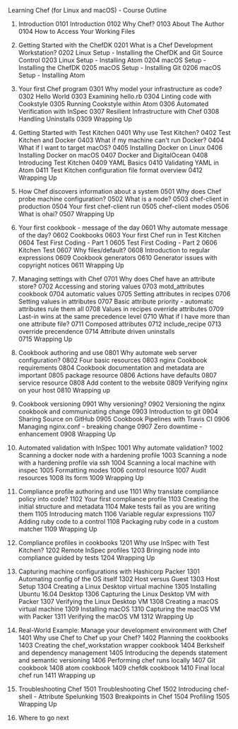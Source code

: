 Learning Chef (for Linux and macOS) - Course Outline

01. Introduction
  0101 Introduction
  0102 Why Chef?
  0103 About The Author
  0104 How to Access Your Working Files

02. Getting Started with the ChefDK
  0201 What is a Chef Development Workstation?
  0202 Linux Setup - Installing the ChefDK and Git Source Control
  0203 Linux Setup - Installing Atom
  0204 macOS Setup - Installing the ChefDK
  0205 macOS Setup - Installing Git
  0206 macOS Setup - Installing Atom

03. Your first Chef program
  0301 Why model your infrastructure as code?
  0302 Hello World
  0303 Examining hello.rb
  0304 Linting code with Cookstyle
  0305 Running Cookstyle within Atom
  0306 Automated Verification with InSpec
  0307 Resilient Infrastructure with Chef
  0308 Handling Uninstalls
  0309 Wrapping Up

04. Getting Started with Test Kitchen
  0401 Why use Test Kitchen?
  0402 Test Kitchen and Docker
  0403 What if my machine can't run Docker?
  0404 What if I want to target macOS?
  0405 Installing Docker on Linux
  0406 Installing Docker on macOS
  0407 Docker and DigitalOcean
  0408 Introducing Test Kitchen
  0409 YAML Basics
  0410 Validating YAML in Atom
  0411 Test Kitchen configuration file format overview
  0412 Wrapping Up

05. How Chef discovers information about a system
  0501 Why does Chef probe machine configuration?
  0502 What is a node?
  0503 chef-client in production
  0504 Your first chef-client run
  0505 chef-client modes
  0506 What is ohai?
  0507 Wrapping Up

06. Your first cookbook - message of the day
  0601 Why automate message of the day?
  0602 Cookbooks
  0603 Your first Chef run in Test Kitchen
  0604 Test First Coding - Part 1
  0605 Test First Coding - Part 2
  0606 Kitchen Test
  0607 Why files/default?
  0608 Introduction to regular expressions
  0609 Cookbook generators
  0610 Generator issues with copyright notices
  0611 Wrapping Up

07. Managing settings with Chef
  0701 Why does Chef have an attribute store?
  0702 Accessing and storing values
  0703 motd_attributes cookbook
  0704 automatic values
  0705 Setting attributes in recipes
  0706 Setting values in attributes
  0707 Basic attribute priority - automatic attributes rule them all
  0708 Values in recipes override attributes
  0709 Last-in wins at the same precedence level
  0710 What if I have more than one attribute file?
  0711 Composed attributes
  0712 include_recipe
  0713 override precendence
  0714 Attribute driven uninstalls  
  0715 Wrapping Up

08. Cookbook authoring and use
  0801 Why automate web server configuration?
  0802 Four basic resources
  0803 nginx Cookbook requirements
  0804 Cookbook documentation and metadata are important
  0805 package resource
  0806 Actions have defaults
  0807 service resource
  0808 Add content to the website
  0809 Verifying nginx on your host
  0810 Wrapping up

09. Cookbook versioning
  0901 Why versioning?
  0902 Versioning the nginx cookbook and communicating change
  0903 Introduction to git
  0904 Sharing Source on GitHub
  0905 Cookbook Pipelines with Travis CI
  0906 Managing nginx.conf - breaking change
  0907 Zero downtime - enhancement
  0908 Wrapping Up

10. Automated validation with InSpec
  1001 Why automate validation?
  1002 Scanning a docker node with a hardening profile
  1003 Scanning a node with a hardening profile via ssh
  1004 Scanning a local machine with inspec
  1005 Formatting modes
  1006 control resource
  1007 Audit resources
  1008 Its form
  1009 Wrapping Up

11. Compliance profile authoring and use
  1101 Why translate compliance policy into code?
  1102 Your first compliance profile
  1103 Creating the initial structure and metadata
  1104 Make tests fail as you are writing them
  1105 Introducing match
  1106 Variable regular expressions
  1107 Adding ruby code to a control
  1108 Packaging ruby code in a custom matcher
  1109 Wrapping Up

12. Compliance profiles in cookbooks
  1201 Why use InSpec with Test Kitchen?
  1202 Remote InSpec profiles
  1203 Bringing node into compliance guided by tests
  1204 Wrapping Up

13. Capturing machine configurations with Hashicorp Packer
  1301 Automating config of the OS itself
  1302 Host versus Guest
  1303 Host Setup
  1304 Creating a Linux Desktop virtual machine
  1305 Installing Ubuntu 16.04 Desktop
  1306 Capturing the Linux Desktop VM with Packer
  1307 Verifying the Linux Desktop VM
  1308 Creating a macOS virtual machine
  1309 Installing macOS
  1310 Capturing the macOS VM with Packer
  1311 Verifying the macOS VM
  1312 Wrapping Up

14. Real-World Example: Manage your development environment with Chef
  1401 Why use Chef to Chef up your Chef?
  1402 Planning the cookbooks
  1403 Creating the chef_workstation wrapper cookbook
  1404 Berkshelf and dependency management
  1405 Introducing the depends statement and semantic versioning
  1406 Performing chef runs locally
  1407 Git cookbook
  1408 atom cookbook
  1409 chefdk cookbook
  1410 Final local chef run
  1411 Wrapping up

15. Troubleshooting Chef
  1501 Troubleshooting Chef
  1502 Introducing chef-shell - Attribute Spelunking
  1503 Breakpoints in Chef
  1504 Profiling
  1505 Wrapping Up

16. Where to go next
